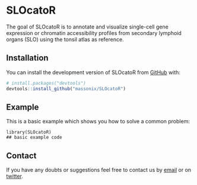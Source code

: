 # SLOcatoR

The goal of SLOcatoR is to annotate and visualize single-cell gene expression or chromatin accessibility profiles from secondary lymphoid organs (SLO) using the tonsil atlas as reference.


## Installation

You can install the development version of SLOcatoR from [GitHub](https://github.com/) with:

``` r
# install.packages("devtools")
devtools::install_github("massonix/SLOcatoR")
```

## Example

This is a basic example which shows you how to solve a common problem:

```{r example}
library(SLOcatoR)
## basic example code
```


## Contact

If you have any doubts or suggestions feel free to contact us by [email](ramon.massoni@cnag.crg.eu) or on [twitter](https://twitter.com/rmassonix).
